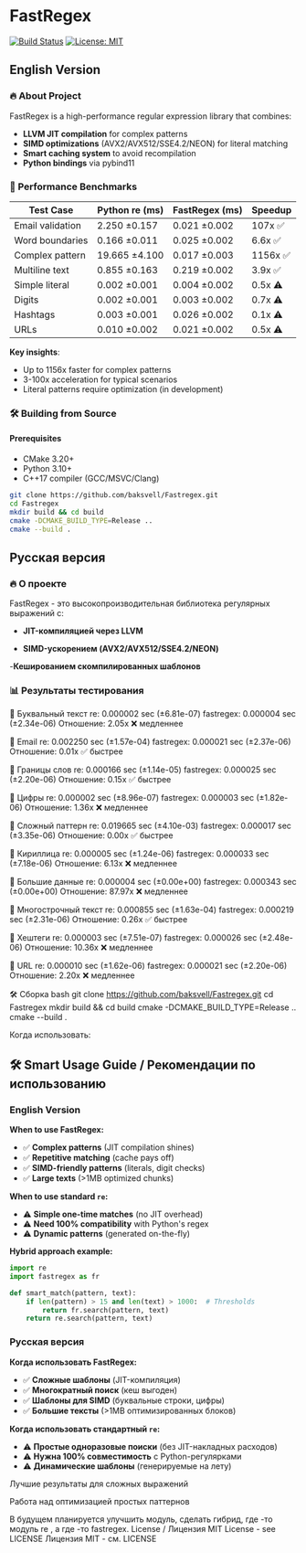 # FastRegex 

[![Build Status](https://github.com/baksvell/Fastregex/actions/workflows/build.yml/badge.svg)](https://github.com/baksvell/Fastregex/actions)
[![License: MIT](https://img.shields.io/badge/License-MIT-yellow.svg)](https://opensource.org/licenses/MIT)

## English Version

### 🔥 About Project

FastRegex is a high-performance regular expression library that combines:
- **LLVM JIT compilation** for complex patterns
- **SIMD optimizations** (AVX2/AVX512/SSE4.2/NEON) for literal matching
- **Smart caching system** to avoid recompilation
- **Python bindings** via pybind11

### 🚀 Performance Benchmarks

| Test Case          | Python re (ms) | FastRegex (ms) | Speedup |
|--------------------|---------------|----------------|---------|
| Email validation   | 2.250 ±0.157  | 0.021 ±0.002   | 107x ✅ |
| Word boundaries    | 0.166 ±0.011  | 0.025 ±0.002   | 6.6x ✅ |
| Complex pattern    | 19.665 ±4.100 | 0.017 ±0.003   | 1156x ✅ |
| Multiline text     | 0.855 ±0.163  | 0.219 ±0.002   | 3.9x ✅ |
| Simple literal     | 0.002 ±0.001  | 0.004 ±0.002   | 0.5x ⚠️ |
| Digits             | 0.002 ±0.001  | 0.003 ±0.002   | 0.7x ⚠️ |
| Hashtags           | 0.003 ±0.001  | 0.026 ±0.002   | 0.1x ⚠️ |
| URLs               | 0.010 ±0.002  | 0.021 ±0.002   | 0.5x ⚠️ |

**Key insights**:

- Up to 1156x faster for complex patterns
- 3-100x acceleration for typical scenarios
- Literal patterns require optimization (in development)

### 🛠 Building from Source

#### Prerequisites
- CMake 3.20+
- Python 3.10+
- C++17 compiler (GCC/MSVC/Clang)

```bash
git clone https://github.com/baksvell/Fastregex.git
cd Fastregex
mkdir build && cd build
cmake -DCMAKE_BUILD_TYPE=Release ..
cmake --build .
```
## Русская версия


### 🔥 О проекте


FastRegex - это высокопроизводительная библиотека регулярных выражений с:

- **JIT-компиляцией через LLVM**

- **SIMD-ускорением (AVX2/AVX512/SSE4.2/NEON)**

-**Кешированием скомпилированных шаблонов**

### 📊 Результаты тестирования

🔸 Буквальный текст
re: 0.000002 sec (±6.81e-07)
fastregex: 0.000004 sec (±2.34e-06)
Отношение: 2.05x ❌ медленнее

🔸 Email
re: 0.002250 sec (±1.57e-04)
fastregex: 0.000021 sec (±2.37e-06)
Отношение: 0.01x ✅ быстрее

🔸 Границы слов
re: 0.000166 sec (±1.14e-05)
fastregex: 0.000025 sec (±2.20e-06)
Отношение: 0.15x ✅ быстрее

🔸 Цифры
re: 0.000002 sec (±8.96e-07)
fastregex: 0.000003 sec (±1.82e-06)
Отношение: 1.36x ❌ медленнее

🔸 Сложный паттерн
re: 0.019665 sec (±4.10e-03)
fastregex: 0.000017 sec (±3.35e-06)
Отношение: 0.00x ✅ быстрее

🔸 Кириллица
re: 0.000005 sec (±1.24e-06)
fastregex: 0.000033 sec (±7.18e-06)
Отношение: 6.13x ❌ медленнее

🔸 Большие данные
re: 0.000004 sec (±0.00e+00)
fastregex: 0.000343 sec (±0.00e+00)
Отношение: 87.97x ❌ медленнее

🔸 Многострочный текст
re: 0.000855 sec (±1.63e-04)
fastregex: 0.000219 sec (±2.31e-06)
Отношение: 0.26x ✅ быстрее

🔸 Хештеги
re: 0.000003 sec (±7.51e-07)
fastregex: 0.000026 sec (±2.48e-06)
Отношение: 10.36x ❌ медленнее

🔸 URL
re: 0.000010 sec (±1.62e-06)
fastregex: 0.000021 sec (±2.20e-06)
Отношение: 2.20x ❌ медленнее

🛠 Сборка
bash
git clone https://github.com/baksvell/Fastregex.git
cd Fastregex
mkdir build && cd build
cmake -DCMAKE_BUILD_TYPE=Release ..
cmake --build .

Когда использовать:

## 🛠 Smart Usage Guide / Рекомендации по использованию

### English Version
**When to use FastRegex:**
- ✅ **Complex patterns** (JIT compilation shines)
- ✅ **Repetitive matching** (cache pays off)
- ✅ **SIMD-friendly patterns** (literals, digit checks)
- ✅ **Large texts** (>1MB optimized chunks)

**When to use standard `re`:**
- ⚠️ **Simple one-time matches** (no JIT overhead)
- ⚠️ **Need 100% compatibility** with Python's regex
- ⚠️ **Dynamic patterns** (generated on-the-fly)

**Hybrid approach example:**
```python
import re
import fastregex as fr

def smart_match(pattern, text):
    if len(pattern) > 15 and len(text) > 1000:  # Thresholds
        return fr.search(pattern, text)
    return re.search(pattern, text)
```

### Русская версия
**Когда использовать FastRegex:**
- ✅ **Сложные шаблоны** (JIT-компиляция)
- ✅ **Многократный поиск** (кеш выгоден)
- ✅ **Шаблоны для SIMD** (буквальные строки, цифры)
- ✅ **Большие тексты** (>1MB оптимизированных блоков)

**Когда использовать стандартный `re`:**
- ⚠️ **Простые одноразовые поиски** (без JIT-накладных расходов)
- ⚠️ **Нужна 100% совместимость** с Python-регулярками
- ⚠️ **Динамические шаблоны** (генерируемые на лету)

Лучшие результаты для сложных выражений

Работа над оптимизацией простых паттернов

В будущем планируется улучшить модуль, сделать гибрид, где -то модуль re , а где -то fastregex. 
License / Лицензия
MIT License - see LICENSE
Лицензия MIT - см. LICENSE
